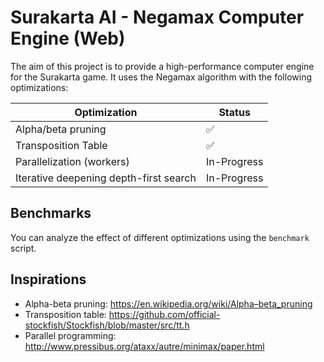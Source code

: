 # Surakarta AI - Negamax Computer Engine (Web)

The aim of this project is to provide a high-performance computer engine for the Surakarta game. It uses the Negamax algorithm
with the following optimizations:


| Optimization                             | Status             |
|------------------------------------------|--------------------|
| Alpha/beta pruning                       | :white_check_mark: |
| Transposition Table                      | :white_check_mark: |
| Parallelization (workers)                | In-Progress        |
| Iterative deepening depth-first search   | In-Progress        |

## Benchmarks

You can analyze the effect of different optimizations using the `benchmark` script.

## Inspirations

* Alpha-beta pruning: https://en.wikipedia.org/wiki/Alpha–beta_pruning
* Transposition table: https://github.com/official-stockfish/Stockfish/blob/master/src/tt.h
* Parallel programming: http://www.pressibus.org/ataxx/autre/minimax/paper.html
